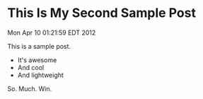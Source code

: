 This Is My Second Sample Post
====
Mon Apr  10 01:21:59 EDT 2012

This is a sample post. 

* It's awesome
* And cool
* And lightweight

So. Much. Win.